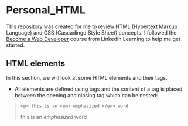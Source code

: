 # Personal_HTML

This repository was created for me to review HTML (Hypertext Markup Language) and CSS (Cascadingd Style Sheet) concepts. I followed the [Become a Web Developer](https://www.linkedin.com/learning/paths/become-a-web-developer?u=36758476) course from LinkedIn Learning to help me get started.

## HTML elements

In this section, we will look at some HTML elements and their tags. 

- All elements are defined using tags and the content of a tag is placed between the opening and closing tag which can be nested:

> `<p> this is an <em> emphasized </em> word` 
>  <p> this is an <em> emphasized </em> word 

